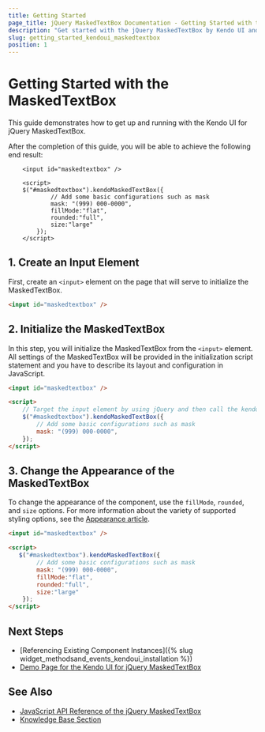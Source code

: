 ```yaml
---
title: Getting Started
page_title: jQuery MaskedTextBox Documentation - Getting Started with the MaskedTextBox
description: "Get started with the jQuery MaskedTextBox by Kendo UI and learn how to create, initialize, and enable the component."
slug: getting_started_kendoui_maskedtextbox
position: 1
---
```


# Getting Started with the MaskedTextBox

This guide demonstrates how to get up and running with the Kendo UI for jQuery MaskedTextBox.

After the completion of this guide, you will be able to achieve the following end result:

```dojo
    <input id="maskedtextbox" />

    <script>
    $("#maskedtextbox").kendoMaskedTextBox({
            // Add some basic configurations such as mask
            mask: "(999) 000-0000",
            fillMode:"flat",
            rounded:"full",
            size:"large"
        });
    </script>
```

## 1. Create an Input Element

First, create an `<input>` element on the page that will serve to initialize the MaskedTextBox.

```html
<input id="maskedtextbox" />
```

## 2. Initialize the MaskedTextBox

In this step, you will initialize the MaskedTextBox from the `<input>` element. All settings of the MaskedTextBox will be provided in the initialization script statement and you have to describe its layout and configuration in JavaScript.

```html
<input id="maskedtextbox" />

<script>
    // Target the input element by using jQuery and then call the kendoMaskedTextBox() method.
    $("#maskedtextbox").kendoMaskedTextBox({
        // Add some basic configurations such as mask
        mask: "(999) 000-0000",
    });
</script>
```

## 3. Change the Appearance of the MaskedTextBox

To change the appearance of the component, use the `fillMode`, `rounded`, and `size`  options. For more information about the variety of supported styling options, see the [Appearance article](https://docs.telerik.com/kendo-ui/controls/maskedtextbox/appearance).

```html
<input id="maskedtextbox" />

<script>
   $("#maskedtextbox").kendoMaskedTextBox({
        // Add some basic configurations such as mask
        mask: "(999) 000-0000",
        fillMode:"flat",
        rounded:"full",
        size:"large"
    });
</script>
```

## Next Steps

* [Referencing Existing Component Instances]({% slug widget_methodsand_events_kendoui_installation %})
* [Demo Page for the Kendo UI for jQuery MaskedTextBox](https://demos.telerik.com/kendo-ui/maskedtextbox/index)

## See Also

* [JavaScript API Reference of the jQuery MaskedTextBox](/api/javascript/ui/maskedtextbox)
* [Knowledge Base Section](/knowledge-base)


